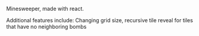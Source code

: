 Minesweeper, made with react.

Additional features include: Changing grid size, recursive tile reveal for tiles that have no neighboring bombs 
